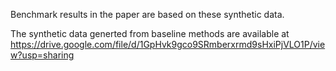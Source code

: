 Benchmark results in the paper are based on these synthetic data.

The synthetic data generted from baseline methods are available at https://drive.google.com/file/d/1GpHvk9gco9SRmberxrmd9sHxiPjVLO1P/view?usp=sharing
